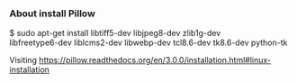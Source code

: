 ### About install Pillow

   $ sudo apt-get install libtiff5-dev libjpeg8-dev zlib1g-dev \
       libfreetype6-dev liblcms2-dev libwebp-dev tcl8.6-dev tk8.6-dev python-tk

Visiting https://pillow.readthedocs.org/en/3.0.0/installation.html#linux-installation  

